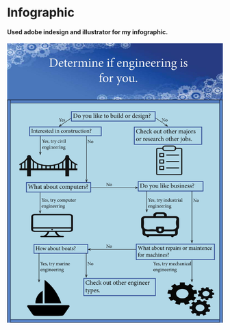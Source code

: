# Infographic

 #### Used adobe indesign and illustrator for my infographic.
![document](infographic.JPG) 

